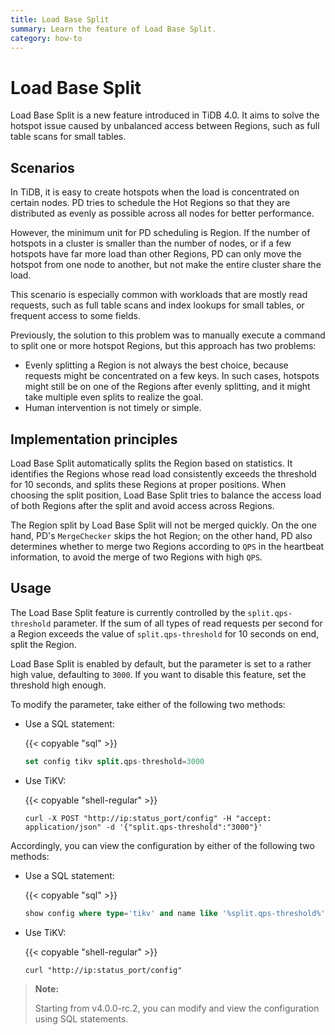 ```yaml
---
title: Load Base Split
summary: Learn the feature of Load Base Split.
category: how-to
---
```


# Load Base Split

Load Base Split is a new feature introduced in TiDB 4.0. It aims to solve the hotspot issue caused by unbalanced access between Regions, such as full table scans for small tables.

## Scenarios

In TiDB, it is easy to create hotspots when the load is concentrated on certain nodes. PD tries to schedule the Hot Regions so that they are distributed as evenly as possible across all nodes for better performance.

However, the minimum unit for PD scheduling is Region. If the number of hotspots in a cluster is smaller than the number of nodes, or if a few hotspots have far more load than other Regions, PD can only move the hotspot from one node to another, but not make the entire cluster share the load.

This scenario is especially common with workloads that are mostly read requests, such as full table scans and index lookups for small tables, or frequent access to some fields.

Previously, the solution to this problem was to manually execute a command to split one or more hotspot Regions, but this approach has two problems:

- Evenly splitting a Region is not always the best choice, because requests might be concentrated on a few keys. In such cases, hotspots might still be on one of the Regions after evenly splitting, and it might take multiple even splits to realize the goal.
- Human intervention is not timely or simple.

## Implementation principles

Load Base Split automatically splits the Region based on statistics. It identifies the Regions whose read load consistently exceeds the threshold for 10 seconds, and splits these Regions at proper positions. When choosing the split position, Load Base Split tries to balance the access load of both Regions after the split and avoid access across Regions.

The Region split by Load Base Split will not be merged quickly. On the one hand, PD's `MergeChecker` skips the hot Region; on the other hand, PD also determines whether to merge two Regions according to `QPS` in the heartbeat information, to avoid the merge of two Regions with high `QPS`.

## Usage

The Load Base Split feature is currently controlled by the `split.qps-threshold` parameter. If the sum of all types of read requests per second for a Region exceeds the value of `split.qps-threshold` for 10 seconds on end, split the Region.

Load Base Split is enabled by default, but the parameter is set to a rather high value, defaulting to `3000`. If you want to disable this feature, set the threshold high enough.

To modify the parameter, take either of the following two methods:

- Use a SQL statement:

    {{< copyable "sql" >}}

    ```sql
    set config tikv split.qps-threshold=3000
    ```

- Use TiKV:

    {{< copyable "shell-regular" >}}

    ```shell
    curl -X POST "http://ip:status_port/config" -H "accept: application/json" -d '{"split.qps-threshold":"3000"}'
    ```

Accordingly, you can view the configuration by either of the following two methods:

- Use a SQL statement:

    {{< copyable "sql" >}}

    ```sql
    show config where type='tikv' and name like '%split.qps-threshold%'
    ```

- Use TiKV:

    {{< copyable "shell-regular" >}}

    ```shell
    curl "http://ip:status_port/config"
    ```

> **Note:**
>
> Starting from v4.0.0-rc.2, you can modify and view the configuration using SQL statements.
